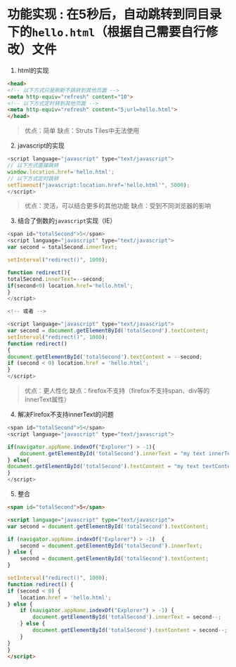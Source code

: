 功能实现 :
    在5秒后，自动跳转到同目录下的`hello.html`（根据自己需要自行修改）文件
=========

1. html的实现

```html
<head>
<!-- 以下方式只是刷新不跳转到其他页面 -->
<meta http-equiv="refresh" content="10">
<!-- 以下方式定时转到其他页面 -->
<meta http-equiv="refresh" content="5;url=hello.html"> 
</head>
```

> 优点：简单
> 缺点：Struts Tiles中无法使用

2. javascript的实现

```js
<script language="javascript" type="text/javascript"> 
// 以下方式直接跳转
window.location.href='hello.html';
// 以下方式定时跳转
setTimeout("javascript:location.href='hello.html'", 5000); 
</script>
```

> 优点：灵活，可以结合更多的其他功能
> 缺点：受到不同浏览器的影响

3. 结合了倒数的`javascript`实现（IE）

```js
<span id="totalSecond">5</span>
<script language="javascript" type="text/javascript"> 
var second = totalSecond.innerText; 

setInterval("redirect()", 1000); 

function redirect(){ 
totalSecond.innerText=--second; 
if(second<0) location.href='hello.html'; 
}
</script>

<!-- 或者 -->

<script language="javascript" type="text/javascript"> 
var second = document.getElementById('totalSecond').textContent; 
setInterval("redirect()", 1000); 
function redirect() 
{ 
document.getElementById('totalSecond').textContent = --second; 
if (second < 0) location.href = 'hello.html'; 
} 
</script>

```

> 优点：更人性化
> 缺点：firefox不支持（firefox不支持span、div等的innerText属性）

4. 解决Firefox不支持innerText的问题

```js
<span id="totalSecond">5</span>
<script language="javascript" type="text/javascript"> 

if(navigator.appName.indexOf("Explorer") > -1){
    document.getElementById('totalSecond').innerText = "my text innerText";
} else{
document.getElementById('totalSecond').textContent = "my text textContent"; 
}
</script>
```

5. 整合

```html
<span id="totalSecond">5</span>

<script language="javascript" type="text/javascript"> 
var second = document.getElementById('totalSecond').textContent; 

if (navigator.appName.indexOf("Explorer") > -1)  { 
    second = document.getElementById('totalSecond').innerText; 
} else {
    second = document.getElementById('totalSecond').textContent; 
}

setInterval("redirect()", 1000); 
function redirect() { 
if (second < 0) { 
    location.href = 'hello.html'; 
} else {
    if (navigator.appName.indexOf("Explorer") > -1) { 
        document.getElementById('totalSecond').innerText = second--; 
    } else {
        document.getElementById('totalSecond').textContent = second--; 
    }
}
}
</script>
```